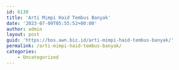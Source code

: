 ```yaml
---
id: 6130
title: 'Arti Mimpi Haid Tembus Banyak'
date: '2023-07-09T05:55:52+00:00'
author: admin
layout: post
guid: 'https://bos.awn.biz.id/arti-mimpi-haid-tembus-banyak/'
permalink: /arti-mimpi-haid-tembus-banyak/
categories:
    - Uncategorized
---
```



